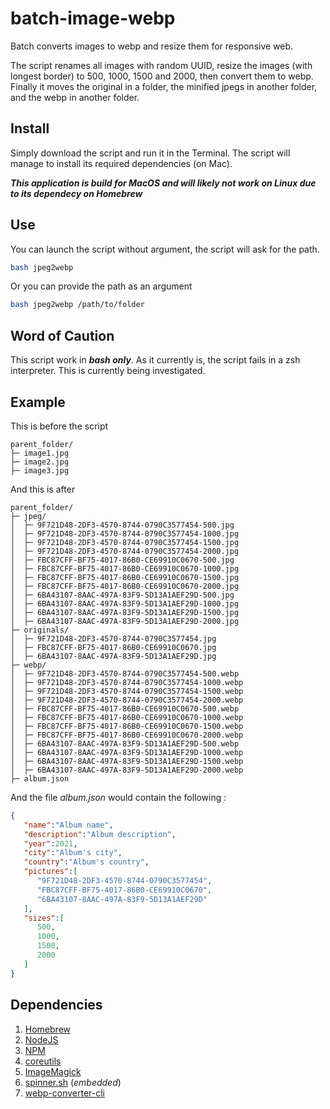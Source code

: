 # batch-image-webp
Batch converts images to webp and resize them for responsive web.

The script renames all images with random UUID, resize the images (with longest border) to 500, 1000, 1500 and 2000, then convert them to webp. Finally it moves the original in a folder, the minified jpegs in another folder, and the webp in another folder.

## Install
Simply download the script and run it in the Terminal. The script will manage to install its required dependencies (on Mac).

***This application is build for MacOS and will likely not work on Linux due to its dependecy on Homebrew***

## Use
You can launch the script without argument, the script will ask for the path.

```bash
bash jpeg2webp
```

Or you can provide the path as an argument

```bash
bash jpeg2webp /path/to/folder
```

## Word of Caution
This script work in ***bash only***. As it currently is, the script fails in a zsh interpreter. This is currently being investigated.

## Example

This is before the script

```
parent_folder/
├─ image1.jpg
├─ image2.jpg
├─ image3.jpg
```

And this is after

```
parent_folder/
├─ jpeg/
│  ├─ 9F721D48-2DF3-4570-8744-0790C3577454-500.jpg
│  ├─ 9F721D48-2DF3-4570-8744-0790C3577454-1000.jpg
│  ├─ 9F721D48-2DF3-4570-8744-0790C3577454-1500.jpg
│  ├─ 9F721D48-2DF3-4570-8744-0790C3577454-2000.jpg
│  ├─ FBC87CFF-BF75-4017-86B0-CE69910C0670-500.jpg
│  ├─ FBC87CFF-BF75-4017-86B0-CE69910C0670-1000.jpg
│  ├─ FBC87CFF-BF75-4017-86B0-CE69910C0670-1500.jpg
│  ├─ FBC87CFF-BF75-4017-86B0-CE69910C0670-2000.jpg
│  ├─ 6BA43107-8AAC-497A-83F9-5D13A1AEF29D-500.jpg
│  ├─ 6BA43107-8AAC-497A-83F9-5D13A1AEF29D-1000.jpg
│  ├─ 6BA43107-8AAC-497A-83F9-5D13A1AEF29D-1500.jpg
│  ├─ 6BA43107-8AAC-497A-83F9-5D13A1AEF29D-2000.jpg
├─ originals/
│  ├─ 9F721D48-2DF3-4570-8744-0790C3577454.jpg
│  ├─ FBC87CFF-BF75-4017-86B0-CE69910C0670.jpg
│  ├─ 6BA43107-8AAC-497A-83F9-5D13A1AEF29D.jpg
├─ webp/
│  ├─ 9F721D48-2DF3-4570-8744-0790C3577454-500.webp
│  ├─ 9F721D48-2DF3-4570-8744-0790C3577454-1000.webp
│  ├─ 9F721D48-2DF3-4570-8744-0790C3577454-1500.webp
│  ├─ 9F721D48-2DF3-4570-8744-0790C3577454-2000.webp
│  ├─ FBC87CFF-BF75-4017-86B0-CE69910C0670-500.webp
│  ├─ FBC87CFF-BF75-4017-86B0-CE69910C0670-1000.webp
│  ├─ FBC87CFF-BF75-4017-86B0-CE69910C0670-1500.webp
│  ├─ FBC87CFF-BF75-4017-86B0-CE69910C0670-2000.webp
│  ├─ 6BA43107-8AAC-497A-83F9-5D13A1AEF29D-500.webp
│  ├─ 6BA43107-8AAC-497A-83F9-5D13A1AEF29D-1000.webp
│  ├─ 6BA43107-8AAC-497A-83F9-5D13A1AEF29D-1500.webp
│  ├─ 6BA43107-8AAC-497A-83F9-5D13A1AEF29D-2000.webp
├─ album.json
```

And the file *album.json* would contain the following :

```json
{
   "name":"Album name",
   "description":"Album description",
   "year":2021,
   "city":"Album's city",
   "country":"Album's country",
   "pictures":[
      "9F721D48-2DF3-4570-8744-0790C3577454",
      "FBC87CFF-BF75-4017-86B0-CE69910C0670",
      "6BA43107-8AAC-497A-83F9-5D13A1AEF29D"
   ],
   "sizes":[
      500,
      1000,
      1500,
      2000
   ]
}
```

## Dependencies

1. [Homebrew](https://brew.sh/)
2. [NodeJS](https://nodejs.org/en/)
3. [NPM](https://www.npmjs.com/)
4. [coreutils](https://formulae.brew.sh/formula/coreutils)
5. [ImageMagick](https://formulae.brew.sh/formula/imagemagick#default)
6. [spinner.sh](https://github.com/tlatsas/bash-spinner/blob/master/spinner.sh) (*embedded*)
7. [webp-converter-cli](https://www.npmjs.com/package/webp-converter-cli)
